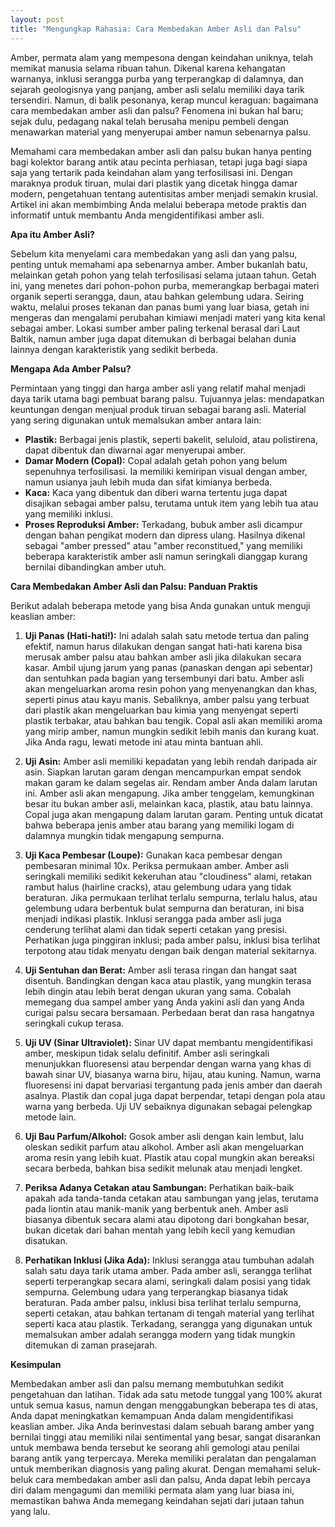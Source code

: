 ```yaml
---
layout: post
title: "Mengungkap Rahasia: Cara Membedakan Amber Asli dan Palsu"
---
```


Amber, permata alam yang mempesona dengan keindahan uniknya, telah memikat manusia selama ribuan tahun. Dikenal karena kehangatan warnanya, inklusi serangga purba yang terperangkap di dalamnya, dan sejarah geologisnya yang panjang, amber asli selalu memiliki daya tarik tersendiri. Namun, di balik pesonanya, kerap muncul keraguan: bagaimana cara membedakan amber asli dan palsu? Fenomena ini bukan hal baru; sejak dulu, pedagang nakal telah berusaha menipu pembeli dengan menawarkan material yang menyerupai amber namun sebenarnya palsu.

Memahami cara membedakan amber asli dan palsu bukan hanya penting bagi kolektor barang antik atau pecinta perhiasan, tetapi juga bagi siapa saja yang tertarik pada keindahan alam yang terfosilisasi ini. Dengan maraknya produk tiruan, mulai dari plastik yang dicetak hingga damar modern, pengetahuan tentang autentisitas amber menjadi semakin krusial. Artikel ini akan membimbing Anda melalui beberapa metode praktis dan informatif untuk membantu Anda mengidentifikasi amber asli.

**Apa itu Amber Asli?**

Sebelum kita menyelami cara membedakan yang asli dan yang palsu, penting untuk memahami apa sebenarnya amber. Amber bukanlah batu, melainkan getah pohon yang telah terfosilisasi selama jutaan tahun. Getah ini, yang menetes dari pohon-pohon purba, memerangkap berbagai materi organik seperti serangga, daun, atau bahkan gelembung udara. Seiring waktu, melalui proses tekanan dan panas bumi yang luar biasa, getah ini mengeras dan mengalami perubahan kimiawi menjadi materi yang kita kenal sebagai amber. Lokasi sumber amber paling terkenal berasal dari Laut Baltik, namun amber juga dapat ditemukan di berbagai belahan dunia lainnya dengan karakteristik yang sedikit berbeda.

**Mengapa Ada Amber Palsu?**

Permintaan yang tinggi dan harga amber asli yang relatif mahal menjadi daya tarik utama bagi pembuat barang palsu. Tujuannya jelas: mendapatkan keuntungan dengan menjual produk tiruan sebagai barang asli. Material yang sering digunakan untuk memalsukan amber antara lain:

*   **Plastik:** Berbagai jenis plastik, seperti bakelit, seluloid, atau polistirena, dapat dibentuk dan diwarnai agar menyerupai amber.
*   **Damar Modern (Copal):** Copal adalah getah pohon yang belum sepenuhnya terfosilisasi. Ia memiliki kemiripan visual dengan amber, namun usianya jauh lebih muda dan sifat kimianya berbeda.
*   **Kaca:** Kaca yang dibentuk dan diberi warna tertentu juga dapat disajikan sebagai amber palsu, terutama untuk item yang lebih tua atau yang memiliki inklusi.
*   **Proses Reproduksi Amber:** Terkadang, bubuk amber asli dicampur dengan bahan pengikat modern dan dipress ulang. Hasilnya dikenal sebagai "amber pressed" atau "amber reconstitued," yang memiliki beberapa karakteristik amber asli namun seringkali dianggap kurang bernilai dibandingkan amber utuh.

**Cara Membedakan Amber Asli dan Palsu: Panduan Praktis**

Berikut adalah beberapa metode yang bisa Anda gunakan untuk menguji keaslian amber:

1.  **Uji Panas (Hati-hati!):** Ini adalah salah satu metode tertua dan paling efektif, namun harus dilakukan dengan sangat hati-hati karena bisa merusak amber palsu atau bahkan amber asli jika dilakukan secara kasar. Ambil ujung jarum yang panas (panaskan dengan api sebentar) dan sentuhkan pada bagian yang tersembunyi dari batu. Amber asli akan mengeluarkan aroma resin pohon yang menyenangkan dan khas, seperti pinus atau kayu manis. Sebaliknya, amber palsu yang terbuat dari plastik akan mengeluarkan bau kimia yang menyengat seperti plastik terbakar, atau bahkan bau tengik. Copal asli akan memiliki aroma yang mirip amber, namun mungkin sedikit lebih manis dan kurang kuat. Jika Anda ragu, lewati metode ini atau minta bantuan ahli.

2.  **Uji Asin:** Amber asli memiliki kepadatan yang lebih rendah daripada air asin. Siapkan larutan garam dengan mencampurkan empat sendok makan garam ke dalam segelas air. Rendam amber Anda dalam larutan ini. Amber asli akan mengapung. Jika amber tenggelam, kemungkinan besar itu bukan amber asli, melainkan kaca, plastik, atau batu lainnya. Copal juga akan mengapung dalam larutan garam. Penting untuk dicatat bahwa beberapa jenis amber atau barang yang memiliki logam di dalamnya mungkin tidak mengapung sempurna.

3.  **Uji Kaca Pembesar (Loupe):** Gunakan kaca pembesar dengan pembesaran minimal 10x. Periksa permukaan amber. Amber asli seringkali memiliki sedikit kekeruhan atau "cloudiness" alami, retakan rambut halus (hairline cracks), atau gelembung udara yang tidak beraturan. Jika permukaan terlihat terlalu sempurna, terlalu halus, atau gelembung udara berbentuk bulat sempurna dan beraturan, ini bisa menjadi indikasi plastik. Inklusi serangga pada amber asli juga cenderung terlihat alami dan tidak seperti cetakan yang presisi. Perhatikan juga pinggiran inklusi; pada amber palsu, inklusi bisa terlihat terpotong atau tidak menyatu dengan baik dengan material sekitarnya.

4.  **Uji Sentuhan dan Berat:** Amber asli terasa ringan dan hangat saat disentuh. Bandingkan dengan kaca atau plastik, yang mungkin terasa lebih dingin atau lebih berat dengan ukuran yang sama. Cobalah memegang dua sampel amber yang Anda yakini asli dan yang Anda curigai palsu secara bersamaan. Perbedaan berat dan rasa hangatnya seringkali cukup terasa.

5.  **Uji UV (Sinar Ultraviolet):** Sinar UV dapat membantu mengidentifikasi amber, meskipun tidak selalu definitif. Amber asli seringkali menunjukkan fluoresensi atau berpendar dengan warna yang khas di bawah sinar UV, biasanya warna biru, hijau, atau kuning. Namun, warna fluoresensi ini dapat bervariasi tergantung pada jenis amber dan daerah asalnya. Plastik dan copal juga dapat berpendar, tetapi dengan pola atau warna yang berbeda. Uji UV sebaiknya digunakan sebagai pelengkap metode lain.

6.  **Uji Bau Parfum/Alkohol:** Gosok amber asli dengan kain lembut, lalu oleskan sedikit parfum atau alkohol. Amber asli akan mengeluarkan aroma resin yang lebih kuat. Plastik atau copal mungkin akan bereaksi secara berbeda, bahkan bisa sedikit melunak atau menjadi lengket.

7.  **Periksa Adanya Cetakan atau Sambungan:** Perhatikan baik-baik apakah ada tanda-tanda cetakan atau sambungan yang jelas, terutama pada liontin atau manik-manik yang berbentuk aneh. Amber asli biasanya dibentuk secara alami atau dipotong dari bongkahan besar, bukan dicetak dari bahan mentah yang lebih kecil yang kemudian disatukan.

8.  **Perhatikan Inklusi (Jika Ada):** Inklusi serangga atau tumbuhan adalah salah satu daya tarik utama amber. Pada amber asli, serangga terlihat seperti terperangkap secara alami, seringkali dalam posisi yang tidak sempurna. Gelembung udara yang terperangkap biasanya tidak beraturan. Pada amber palsu, inklusi bisa terlihat terlalu sempurna, seperti cetakan, atau bahkan tertanam di tengah material yang terlihat seperti kaca atau plastik. Terkadang, serangga yang digunakan untuk memalsukan amber adalah serangga modern yang tidak mungkin ditemukan di zaman prasejarah.

**Kesimpulan**

Membedakan amber asli dan palsu memang membutuhkan sedikit pengetahuan dan latihan. Tidak ada satu metode tunggal yang 100% akurat untuk semua kasus, namun dengan menggabungkan beberapa tes di atas, Anda dapat meningkatkan kemampuan Anda dalam mengidentifikasi keaslian amber. Jika Anda berinvestasi dalam sebuah barang amber yang bernilai tinggi atau memiliki nilai sentimental yang besar, sangat disarankan untuk membawa benda tersebut ke seorang ahli gemologi atau penilai barang antik yang terpercaya. Mereka memiliki peralatan dan pengalaman untuk memberikan diagnosis yang paling akurat. Dengan memahami seluk-beluk cara membedakan amber asli dan palsu, Anda dapat lebih percaya diri dalam mengagumi dan memiliki permata alam yang luar biasa ini, memastikan bahwa Anda memegang keindahan sejati dari jutaan tahun yang lalu.
